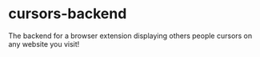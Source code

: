 # cursors-backend
The backend for a browser extension displaying others people cursors on any website you visit!
